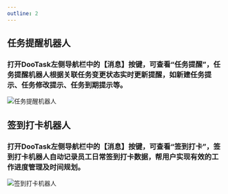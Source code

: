 ```yaml
---
outline: 2
---
```


## 任务提醒机器人

### 打开DooTask左侧导航栏中的【消息】按键，可查看“任务提醒”，任务提醒机器人根据关联任务变更状态实时更新提醒，如新建任务提示、任务修改提示、任务到期提示等。

![任务提醒机器人](/img/light/help_pic_note1.png)
## 签到打卡机器人

### 打开DooTask左侧导航栏中的【消息】按键，可查看“签到打卡”，签到打卡机器人自动记录员工日常签到打卡数据，帮用户实现有效的工作进度管理及时间规划。

![签到打卡机器人](/img/light/help_pic_note2.png)